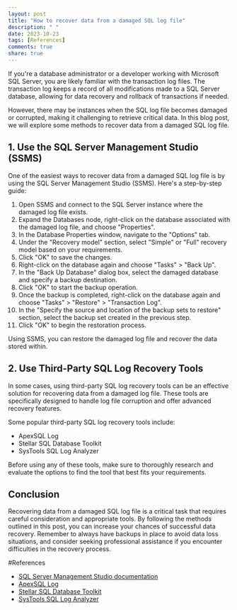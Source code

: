 ```yaml
---
layout: post
title: "How to recover data from a damaged SQL log file"
description: " "
date: 2023-10-23
tags: [References]
comments: true
share: true
---
```


If you're a database administrator or a developer working with Microsoft SQL Server, you are likely familiar with the transaction log files. The transaction log keeps a record of all modifications made to a SQL Server database, allowing for data recovery and rollback of transactions if needed.

However, there may be instances when the SQL log file becomes damaged or corrupted, making it challenging to retrieve critical data. In this blog post, we will explore some methods to recover data from a damaged SQL log file.

## 1. Use the SQL Server Management Studio (SSMS) 

One of the easiest ways to recover data from a damaged SQL log file is by using the SQL Server Management Studio (SSMS). Here's a step-by-step guide:

1. Open SSMS and connect to the SQL Server instance where the damaged log file exists.
2. Expand the Databases node, right-click on the database associated with the damaged log file, and choose "Properties".
3. In the Database Properties window, navigate to the "Options" tab.
4. Under the "Recovery model" section, select "Simple" or "Full" recovery model based on your requirements.
5. Click "OK" to save the changes.
6. Right-click on the database again and choose "Tasks" > "Back Up".
7. In the "Back Up Database" dialog box, select the damaged database and specify a backup destination.
8. Click "OK" to start the backup operation.
9. Once the backup is completed, right-click on the database again and choose "Tasks" > "Restore" > "Transaction Log".
10. In the "Specify the source and location of the backup sets to restore" section, select the backup set created in the previous step.
11. Click "OK" to begin the restoration process.

Using SSMS, you can restore the damaged log file and recover the data stored within.

## 2. Use Third-Party SQL Log Recovery Tools

In some cases, using third-party SQL log recovery tools can be an effective solution for recovering data from a damaged log file. These tools are specifically designed to handle log file corruption and offer advanced recovery features.

Some popular third-party SQL log recovery tools include:

- ApexSQL Log
- Stellar SQL Database Toolkit
- SysTools SQL Log Analyzer

Before using any of these tools, make sure to thoroughly research and evaluate the options to find the tool that best fits your requirements.

## Conclusion

Recovering data from a damaged SQL log file is a critical task that requires careful consideration and appropriate tools. By following the methods outlined in this post, you can increase your chances of successful data recovery. Remember to always have backups in place to avoid data loss situations, and consider seeking professional assistance if you encounter difficulties in the recovery process.

#References
- [SQL Server Management Studio documentation](https://docs.microsoft.com/en-us/sql/ssms/sql-server-management-studio-ssms)
- [ApexSQL Log](https://www.apexsql.com/sql_tools_log.aspx)
- [Stellar SQL Database Toolkit](https://www.stellarinfo.com/sql-database-toolkit.php)
- [SysTools SQL Log Analyzer](https://www.systoolsgroup.com/sql-log-analyzer/)